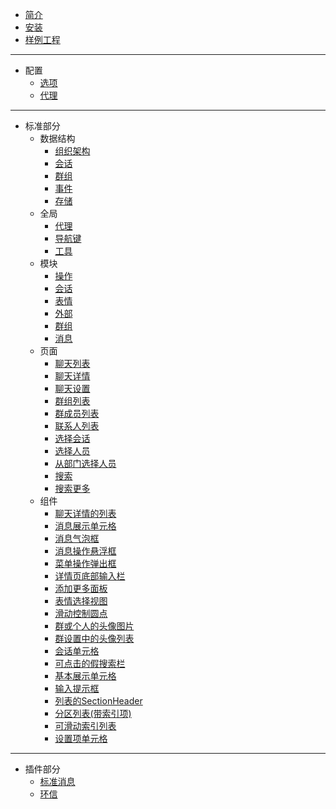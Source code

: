 * [简介](zh-cn/README)
* [安装](zh-cn/Install)
* [样例工程](zh-cn/Example)

---

* 配置
  * [选项](zh-cn/config/Option)
  * [代理](zh-cn/config/Delegate)

---

* 标准部分
  * 数据结构
    * [组织架构](zh-cn/struct/Organization)
    * [会话](zh-cn/struct/Conversation)
    * [群组](zh-cn/struct/Group)
    * [事件](zh-cn/struct/Event)
    * [存储](zh-cn/struct/Storage)
  * 全局
    * [代理](zh-cn/global/Delegate)
    * [导航键](zh-cn/global/PageKey)
    * [工具](zh-cn/global/Util)
  * 模块
    * [操作](zh-cn/model/Action)
    * [会话](zh-cn/model/Conversation)
    * [表情](zh-cn/model/Emoji)
    * [外部](zh-cn/model/External)
    * [群组](zh-cn/model/Group)
    * [消息](zh-cn/model/Message)
  * 页面
    * [聊天列表](zh-cn/page/ChatList)
    * [聊天详情](zh-cn/page/ChatDetail)
    * [聊天设置](zh-cn/page/ChatSetting)
    * [群组列表](zh-cn/page/GroupList)
    * [群成员列表](zh-cn/page/GroupMembers)
    * [联系人列表](zh-cn/page/ContactList)
    * [选择会话](zh-cn/page/ChooseConversation)
    * [选择人员](zh-cn/page/ChooseUser)
    * [从部门选择人员](zh-cn/page/ChooseUserFromOrg)
    * [搜索](zh-cn/page/Search)
    * [搜索更多](zh-cn/page/SearchList)
  * 组件
    * [聊天详情的列表](zh-cn/component/DetailListView)
    * [消息展示单元格](zh-cn/component/BaseMessage)
    * [消息气泡框](zh-cn/component/MessageBubble)
    * [消息操作悬浮框](zh-cn/component/MessageMenu)
    * [菜单操作弹出框](zh-cn/component/Popover)
    * [详情页底部输入栏](zh-cn/component/BottomBar)
    * [添加更多面板](zh-cn/component/MoreBoard)
    * [表情选择视图](zh-cn/component/EmojiPickView)
    * [滑动控制圆点](zh-cn/component/SegmentControl)
    * [群或个人的头像图片](zh-cn/component/AvatarImage)
    * [群设置中的头像列表](zh-cn/component/AvatarList)
    * [会话单元格](zh-cn/component/ConversationCell)
    * [可点击的假搜索栏](zh-cn/component/FakeSearchBar)
    * [基本展示单元格](zh-cn/component/ListCell)
    * [输入提示框](zh-cn/component/Prompt)
    * [列表的SectionHeader](zh-cn/component/SectionHeader)
    * [分区列表(带索引项)](zh-cn/component/SeekBarSectionList)
    * [可滑动索引列表](zh-cn/component/SelectList)
    * [设置项单元格](zh-cn/component/SettingItem)

---

* 插件部分
  * [标准消息](zh-cn/plugin/PluginMessage)
  * [环信](zh-cn/plugin/PluginEasemob)